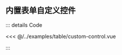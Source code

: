 ## 内置表单自定义控件

<ClientOnly>

<CustomControl></CustomControl>
</ClientOnly>

::: details Code

<<< @/../examples/table/custom-control.vue

:::
